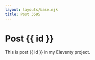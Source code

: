 ```yaml
---
layout: layouts/base.njk
title: Post 3595
---
```


# Post {{ id }}

This is post {{ id }} in my Eleventy project.
